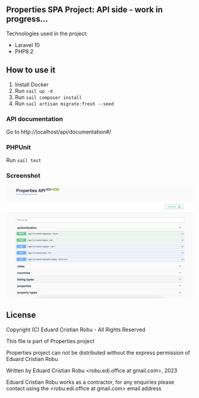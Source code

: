## Properties SPA Project: API side - work in progress...

Technologies used in the project:

- Laravel 10 
- PHP8.2

## How to use it

1. Install Docker
2. Run `sail up -d`
3. Run `sail composer install`
4. Run `sail artisan migrate:fresh --seed`

### API documentation 

Go to http://localhost/api/documentation#/


### PHPUnit

Run `sail test`

### Screenshot

![swagger](Screenshot2.png)


## License

Copyright (C) Eduard Cristian Robu - All Rights Reserved

This file is part of Properties project

Properties project can not be distributed without the express permission of Eduard Cristian Robu

Written by Eduard Cristian Robu <robu.edi.office at gmail.com>, 2023

Eduard Cristian Robu works as a contractor, for any enquiries please contact using the <robu.edi.office at gmail.com> email address 

